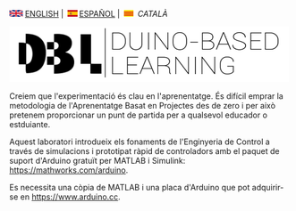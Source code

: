<img src="en.png" alt="English"> [ENGLISH](index.md) | <img src="es.png" alt="Español">[ESPAÑOL](index_es.md) | <img src="ca.png" alt="Català"> *CATALÀ*

<img src="Logo1.png" alt="Logo DBL" width="500" height="100">

Creiem que l'experimentació és clau en l'aprenentatge. És difícil emprar la metodologia de l'Aprenentatge Basat en Projectes des de zero i per això pretenem proporcionar un punt de partida per a qualsevol educador o estduiante.

Aquest laboratori introdueix els fonaments de l'Enginyeria de Control a través de simulacions i prototipat ràpid de controladors amb el paquet de suport d'Arduino gratuït per MATLAB i Simulink: <https://mathworks.com/arduino>. 

Es necessita una còpia de MATLAB i una placa d'Arduino que pot adquirir-se en <https://www.arduino.cc>.

